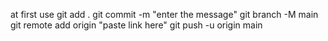 at first use 
git add .
git commit -m "enter the message"
git branch -M main
git remote add origin "paste link here"
git push -u origin main
